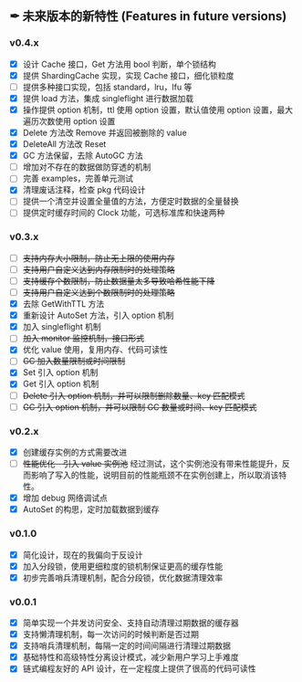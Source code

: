 ## ✒ 未来版本的新特性 (Features in future versions)

### v0.4.x

* [x] 设计 Cache 接口，Get 方法用 bool 判断，单个锁结构
* [x] 提供 ShardingCache 实现，实现 Cache 接口，细化锁粒度
* [ ] 提供多种接口实现，包括 standard，lru，lfu 等
* [x] 提供 load 方法，集成 singleflight 进行数据加载
* [x] 操作提供 option 机制，ttl 使用 option 设置，默认值使用 option 设置，最大遍历次数使用 option 设置
* [x] Delete 方法改 Remove 并返回被删除的 value
* [x] DeleteAll 方法改 Reset
* [x] GC 方法保留，去除 AutoGC 方法
* [ ] 增加对不存在的数据做防穿透的机制
* [ ] 完善 examples，完善单元测试
* [x] 清理废话注释，检查 pkg 代码设计
* [ ] 提供一个清空并设置全量值的方法，方便定时数据的全量替换
* [ ] 提供定时缓存时间的 Clock 功能，可选标准库和快速两种

### v0.3.x

* [ ] ~~支持内存大小限制，防止无上限的使用内存~~
* [ ] ~~支持用户自定义达到内存限制时的处理策略~~
* [ ] ~~支持缓存个数限制，防止数据量太多导致哈希性能下降~~
* [ ] ~~支持用户自定义达到个数限制时的处理策略~~
* [x] 去除 GetWithTTL 方法
* [x] 重新设计 AutoSet 方法，引入 option 机制
* [x] 加入 singleflight 机制
* [ ] ~~加入 monitor 监控机制，接口形式~~
* [x] 优化 value 使用，复用内存、代码可读性
* [ ] ~~GC 加入数量限制或时间限制~~
* [x] Set 引入 option 机制
* [x] Get 引入 option 机制
* [ ] ~~Delete 引入 option 机制，并可以限制删除数量、key 匹配模式~~
* [ ] ~~GC 引入 option 机制，并可以限制 GC 数量或时间、key 匹配模式~~

### v0.2.x

* [x] 创建缓存实例的方式需要改进
* [ ] ~~性能优化 - 引入 value 实例池~~
  经过测试，这个实例池没有带来性能提升，反而影响了写入的性能，说明目前的性能瓶颈不在实例创建上，所以取消该特性。
* [x] 增加 debug 网络调试点
* [x] AutoSet 的构思，定时加载数据到缓存

### v0.1.0

* [x] 简化设计，现在的我偏向于反设计
* [x] 加入分段锁，使用更细粒度的锁机制保证更高的缓存性能
* [x] 初步完善哨兵清理机制，配合分段锁，优化数据清理效率

### v0.0.1

* [x] 简单实现一个并发访问安全、支持自动清理过期数据的缓存器
* [x] 支持懒清理机制，每一次访问的时候判断是否过期
* [x] 支持哨兵清理机制，每隔一定的时间间隔进行清理过期数据
* [x] 基础特性和高级特性分离设计模式，减少新用户学习上手难度
* [x] 链式编程友好的 API 设计，在一定程度上提供了很高的代码可读性
